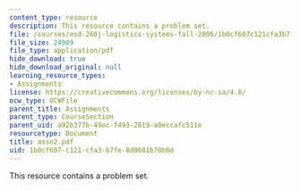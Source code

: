 ```yaml
---
content_type: resource
description: This resource contains a problem set.
file: /courses/esd-260j-logistics-systems-fall-2006/1b0cf607c121cfa3b7fe8d0081b70b0d_assn2.pdf
file_size: 24909
file_type: application/pdf
hide_download: true
hide_download_original: null
learning_resource_types:
- Assignments
license: https://creativecommons.org/licenses/by-nc-sa/4.0/
ocw_type: OCWFile
parent_title: Assignments
parent_type: CourseSection
parent_uid: a92b377b-49ec-f493-2819-a0eccafc511e
resourcetype: Document
title: assn2.pdf
uid: 1b0cf607-c121-cfa3-b7fe-8d0081b70b0d
---
```

This resource contains a problem set.